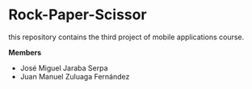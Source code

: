 # Rock-Paper-Scissor
this repository contains the third project of mobile applications course.

**Members**

- José Miguel Jaraba Serpa
- Juan Manuel Zuluaga Fernández
